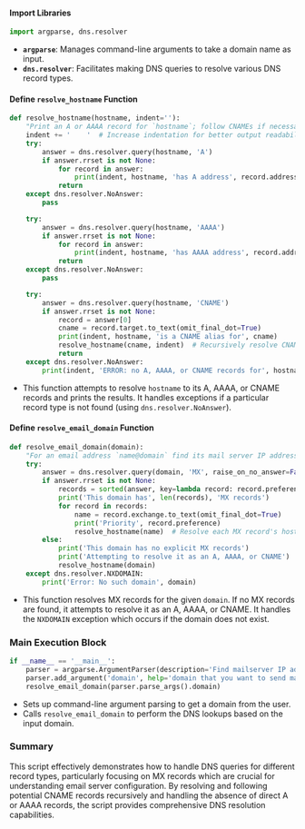 #### Import Libraries

```python
import argparse, dns.resolver
```
- **`argparse`**: Manages command-line arguments to take a domain name as input.
- **`dns.resolver`**: Facilitates making DNS queries to resolve various DNS record types.

#### Define `resolve_hostname` Function

```python
def resolve_hostname(hostname, indent=''):
    "Print an A or AAAA record for `hostname`; follow CNAMEs if necessary."
    indent += '    '  # Increase indentation for better output readability.
    try:
        answer = dns.resolver.query(hostname, 'A')
        if answer.rrset is not None:
            for record in answer:
                print(indent, hostname, 'has A address', record.address)
            return
    except dns.resolver.NoAnswer:
        pass

    try:
        answer = dns.resolver.query(hostname, 'AAAA')
        if answer.rrset is not None:
            for record in answer:
                print(indent, hostname, 'has AAAA address', record.address)
            return
    except dns.resolver.NoAnswer:
        pass

    try:
        answer = dns.resolver.query(hostname, 'CNAME')
        if answer.rrset is not None:
            record = answer[0]
            cname = record.target.to_text(omit_final_dot=True)
            print(indent, hostname, 'is a CNAME alias for', cname)
            resolve_hostname(cname, indent)  # Recursively resolve CNAME.
            return
    except dns.resolver.NoAnswer:
        print(indent, 'ERROR: no A, AAAA, or CNAME records for', hostname)
```
- This function attempts to resolve `hostname` to its A, AAAA, or CNAME records and prints the results. It handles exceptions if a particular record type is not found (using `dns.resolver.NoAnswer`).

#### Define `resolve_email_domain` Function

```python
def resolve_email_domain(domain):
    "For an email address `name@domain` find its mail server IP addresses."
    try:
        answer = dns.resolver.query(domain, 'MX', raise_on_no_answer=False)
        if answer.rrset is not None:
            records = sorted(answer, key=lambda record: record.preference)
            print('This domain has', len(records), 'MX records')
            for record in records:
                name = record.exchange.to_text(omit_final_dot=True)
                print('Priority', record.preference)
                resolve_hostname(name)  # Resolve each MX record's hostname.
        else:
            print('This domain has no explicit MX records')
            print('Attempting to resolve it as an A, AAAA, or CNAME')
            resolve_hostname(domain)
    except dns.resolver.NXDOMAIN:
        print('Error: No such domain', domain)
```
- This function resolves MX records for the given `domain`. If no MX records are found, it attempts to resolve it as an A, AAAA, or CNAME. It handles the `NXDOMAIN` exception which occurs if the domain does not exist.

### Main Execution Block

```python
if __name__ == '__main__':
    parser = argparse.ArgumentParser(description='Find mailserver IP address')
    parser.add_argument('domain', help='domain that you want to send mail to')
    resolve_email_domain(parser.parse_args().domain)
```
- Sets up command-line argument parsing to get a domain from the user.
- Calls `resolve_email_domain` to perform the DNS lookups based on the input domain.

### Summary
This script effectively demonstrates how to handle DNS queries for different record types, particularly focusing on MX records which are crucial for understanding email server configuration. By resolving and following potential CNAME records recursively and handling the absence of direct A or AAAA records, the script provides comprehensive DNS resolution capabilities.
